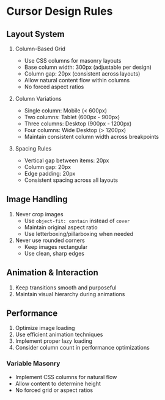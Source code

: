 # Cursor Design Rules

## Layout System
1. Column-Based Grid
   - Use CSS columns for masonry layouts
   - Base column width: 300px (adjustable per design)
   - Column gap: 20px (consistent across layouts)
   - Allow natural content flow within columns
   - No forced aspect ratios

2. Column Variations
   - Single column: Mobile (< 600px)
   - Two columns: Tablet (600px - 900px)
   - Three columns: Desktop (900px - 1200px)
   - Four columns: Wide Desktop (> 1200px)
   - Maintain consistent column width across breakpoints

3. Spacing Rules
   - Vertical gap between items: 20px
   - Column gap: 20px
   - Edge padding: 20px
   - Consistent spacing across all layouts

## Image Handling
1. Never crop images
   - Use `object-fit: contain` instead of `cover`
   - Maintain original aspect ratio
   - Use letterboxing/pillarboxing when needed
2. Never use rounded corners
   - Keep images rectangular
   - Use clean, sharp edges


## Animation & Interaction
1. Keep transitions smooth and purposeful
2. Maintain visual hierarchy during animations


## Performance
1. Optimize image loading
2. Use efficient animation techniques
3. Implement proper lazy loading
4. Consider column count in performance optimizations


### Variable Masonry 
- Implement CSS columns for natural flow
- Allow content to determine height
- No forced grid or aspect ratios

